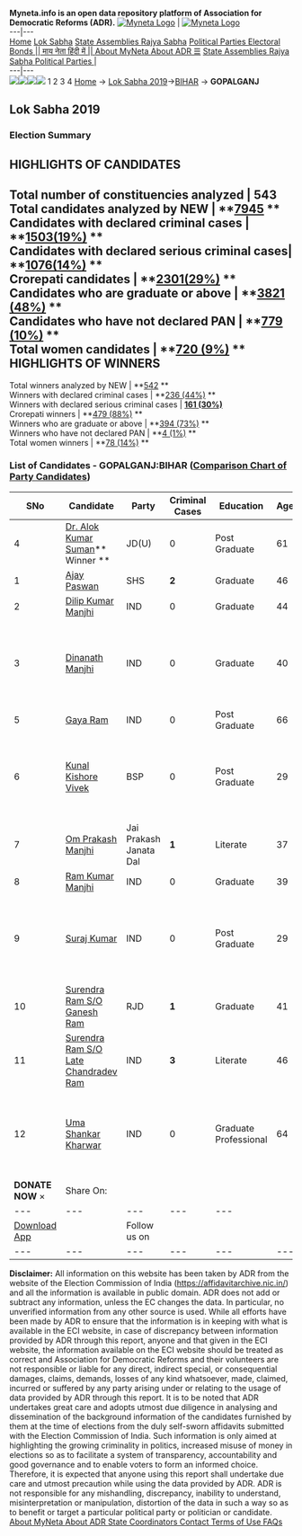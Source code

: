 **Myneta.info is an open data repository platform of Association for Democratic Reforms (ADR).**
[![Myneta Logo](https://www.myneta.info/lib/img/myneta-logo.png)](https://www.myneta.info/) | [![Myneta Logo](https://www.myneta.info/lib/img/adr-logo.png)](https://adrindia.org)  
---|---  
[Home](https://www.myneta.info/) [Lok Sabha](https://www.myneta.info/#ls "Lok Sabha") [ State Assemblies ](https://www.myneta.info/#sa "State Assemblies") [Rajya Sabha](https://www.myneta.info/#rs "Rajya Sabha") [Political Parties ](https://www.myneta.info/party "Political Parties") [ Electoral Bonds ](https://www.myneta.info/electoral_bonds "Electoral Bonds") [ || माय नेता हिंदी में || ](https://translate.google.co.in/translate?prev=hp&hl=en&js=y&u=www.myneta.info&sl=en&tl=hi&history_state0=) [ About MyNeta ](https://adrindia.org/content/about-myneta) [ About ADR ](https://adrindia.org/about-adr/who-we-are) [☰](javascript:void\(0\))
[ State Assemblies ](https://www.myneta.info/#sa "State Assemblies") [ Rajya Sabha ](https://www.myneta.info/#rs "Rajya Sabha") [ Political Parties ](https://www.myneta.info/party "Political Parties")
|   
---|---  
![](https://www.myneta.info/lib/img/banner/banner-1.png)![](https://www.myneta.info/lib/img/banner/banner-2.png)![](https://www.myneta.info/lib/img/banner/banner-3.png)![](https://www.myneta.info/lib/img/banner/banner-4.png)
1  2  3  4 
[Home](https://www.myneta.info/) → [Lok Sabha 2019](https://www.myneta.info/LokSabha2019/)→[BIHAR](https://www.myneta.info/LokSabha2019/index.php?action=show_constituencies&state_id=37) → **GOPALGANJ**
### 
## Lok Sabha 2019
###  Election Summary 
HIGHLIGHTS OF CANDIDATES  
---  
Total number of constituencies analyzed |  543   
Total candidates analyzed by NEW | **[7945](https://www.myneta.info/LokSabha2019/index.php?action=summary&subAction=candidates_analyzed&sort=candidate#summary) **  
Candidates with declared criminal cases | **[1503(19%)](https://www.myneta.info/LokSabha2019/index.php?action=summary&subAction=crime&sort=candidate#summary) **  
Candidates with declared serious criminal cases| **[1076(14%)](https://www.myneta.info/LokSabha2019/index.php?action=summary&subAction=serious_crime&sort=candidate#summary) **  
Crorepati candidates | **[2301(29%)](https://www.myneta.info/LokSabha2019/index.php?action=summary&subAction=crorepati&sort=candidate#summary) **  
Candidates who are graduate or above | **[3821 (48%)](https://www.myneta.info/LokSabha2019/index.php?action=summary&subAction=education&sort=candidate#summary) **  
Candidates who have not declared PAN | **[779 (10%)](https://www.myneta.info/LokSabha2019/index.php?action=summary&subAction=without_pan&sort=candidate#summary) **  
Total women candidates | **[720 (9%)](https://www.myneta.info/LokSabha2019/index.php?action=summary&subAction=women_candidate&sort=candidate#summary) **  
HIGHLIGHTS OF WINNERS  
---  
Total winners analyzed by NEW | **[542](https://www.myneta.info/LokSabha2019/index.php?action=summary&subAction=winner_analyzed&sort=candidate#summary) **  
Winners with declared criminal cases | **[236 (44%)](https://www.myneta.info/LokSabha2019/index.php?action=summary&subAction=winner_crime&sort=candidate#summary) **  
Winners with declared serious criminal cases | **[161 (30%)](https://www.myneta.info/LokSabha2019/index.php?action=summary&subAction=winner_serious_crime&sort=candidate#summary)**  
Crorepati winners | **[479 (88%)](https://www.myneta.info/LokSabha2019/index.php?action=summary&subAction=winner_crorepati&sort=candidate#summary) **  
Winners who are graduate or above | **[394 (73%)](https://www.myneta.info/LokSabha2019/index.php?action=summary&subAction=winner_education&sort=candidate#summary) **  
Winners who have not declared PAN | **[4 (1%)](https://www.myneta.info/LokSabha2019/index.php?action=summary&subAction=winner_without_pan&sort=candidate#summary) **  
Total women winners | **[78 (14%)](https://www.myneta.info/LokSabha2019/index.php?action=summary&subAction=winner_women&sort=candidate#summary) **  
### List of Candidates - GOPALGANJ:BIHAR ([Comparison Chart of Party Candidates](https://www.myneta.info/LokSabha2019/comparisonchart.php?constituency_id=517))
SNo | Candidate| Party| Criminal Cases| Education| Age| Total Assets| Liabilities  
---|---|---|---|---|---|---|---  
4  | [Dr. Alok Kumar Suman](https://www.myneta.info/LokSabha2019/candidate.php?candidate_id=12076)** Winner ** | JD(U) | 0 | Post Graduate| 61 | Rs 3,27,39,903 ~ 3 Crore+ | Rs 35,76,376 ~ 35 Lacs+  
1  | [Ajay Paswan](https://www.myneta.info/LokSabha2019/candidate.php?candidate_id=12494) | SHS | **2** | Graduate| 46 | Rs 93,52,000 ~ 93 Lacs+ | Rs 0 ~   
2  | [Dilip Kumar Manjhi](https://www.myneta.info/LokSabha2019/candidate.php?candidate_id=12497) | IND | 0 | Graduate| 44 | Rs 1,10,19,000 ~ 1 Crore+ | Rs 0 ~   
3  | [Dinanath Manjhi](https://www.myneta.info/LokSabha2019/candidate.php?candidate_id=12493) | IND | 0 | Graduate| 40 | ![](https://myneta.info/image_v2.php?myneta_folder=LokSabha2019&candidate_id=12493&col=ta) | ![](https://myneta.info/image_v2.php?myneta_folder=LokSabha2019&candidate_id=12493&col=lia)  
5  | [Gaya Ram](https://www.myneta.info/LokSabha2019/candidate.php?candidate_id=12491) | IND | 0 | Post Graduate| 66 | Rs 73,02,000 ~ 73 Lacs+ | Rs 0 ~   
6  | [Kunal Kishore Vivek](https://www.myneta.info/LokSabha2019/candidate.php?candidate_id=12498) | BSP | 0 | Post Graduate| 29 | ![](https://myneta.info/image_v2.php?myneta_folder=LokSabha2019&candidate_id=12498&col=ta) | ![](https://myneta.info/image_v2.php?myneta_folder=LokSabha2019&candidate_id=12498&col=lia)  
7  | [Om Prakash Manjhi](https://www.myneta.info/LokSabha2019/candidate.php?candidate_id=12075) | Jai Prakash Janata Dal | **1** | Literate| 37 | Rs 26,34,834 ~ 26 Lacs+ | Rs 0 ~   
8  | [Ram Kumar Manjhi](https://www.myneta.info/LokSabha2019/candidate.php?candidate_id=12496) | IND | 0 | Graduate| 39 | Rs 28,60,000 ~ 28 Lacs+ | Rs 0 ~   
9  | [Suraj Kumar](https://www.myneta.info/LokSabha2019/candidate.php?candidate_id=12074) | IND | 0 | Post Graduate| 29 | ![](https://myneta.info/image_v2.php?myneta_folder=LokSabha2019&candidate_id=12074&col=ta) | ![](https://myneta.info/image_v2.php?myneta_folder=LokSabha2019&candidate_id=12074&col=lia)  
10  | [Surendra Ram S/O Ganesh Ram](https://www.myneta.info/LokSabha2019/candidate.php?candidate_id=12499) | RJD | **1** | Graduate| 41 | Rs 81,95,606 ~ 81 Lacs+ | Rs 21,600 ~ 21 Thou+  
11  | [Surendra Ram S/O Late Chandradev Ram](https://www.myneta.info/LokSabha2019/candidate.php?candidate_id=13324) | IND | **3** | Literate| 46 | Rs 40,69,000 ~ 40 Lacs+ | Rs 50,000 ~ 50 Thou+  
12  | [Uma Shankar Kharwar](https://www.myneta.info/LokSabha2019/candidate.php?candidate_id=12492) | IND | 0 | Graduate Professional| 64 | ![](https://myneta.info/image_v2.php?myneta_folder=LokSabha2019&candidate_id=12492&col=ta) | ![](https://myneta.info/image_v2.php?myneta_folder=LokSabha2019&candidate_id=12492&col=lia)  
|  **DONATE NOW** × |  Share On:  | [](https://api.whatsapp.com/send?text=https%3A%2F%2Fmyneta.info%2Fpunjab2022%2Findex.php%3Faction%3Dshow_constituencies%26state_id%3D19) | [](https://www.facebook.com/sharer/sharer.php?u=https%3A%2F%2Fmyneta.info%2Fpunjab2022%2Findex.php%3Faction%3Dshow_constituencies%26state_id%3D19) | [](https://twitter.com/share?url=https%3A%2F%2Fmyneta.info%2Fpunjab2022%2Findex.php%3Faction%3Dshow_constituencies%26state_id%3D19)  
---|---|---|---|---  
| [ Download App ](https://play.google.com/store/apps/details?id=com.webrosoft.myneta1&pcampaignid=pcampaignidMKT-Other-global-all-co-prtnr-py-PartBadge-Mar2515-1) | [](https://play.google.com/store/apps/details?id=com.webrosoft.myneta1&pcampaignid=pcampaignidMKT-Other-global-all-co-prtnr-py-PartBadge-Mar2515-1) |  Follow us on  | [](https://www.facebook.com/adrindia.org/) | [](https://twitter.com/adrspeaks) | [](https://groups.google.com/g/national-election-watch?hl=en&pli=1) | [](https://www.instagram.com/adrspeaks/) | [](https://www.youtube.com/user/adrspeaks) | [](https://sharechat.com/profile/adrspeaks)  
---|---|---|---|---|---|---|---|---  
**Disclaimer:** All information on this website has been taken by ADR from the website of the Election Commission of India (https://affidavitarchive.nic.in/) and all the information is available in public domain. ADR does not add or subtract any information, unless the EC changes the data. In particular, no unverified information from any other source is used. While all efforts have been made by ADR to ensure that the information is in keeping with what is available in the ECI website, in case of discrepancy between information provided by ADR through this report, anyone and that given in the ECI website, the information available on the ECI website should be treated as correct and Association for Democratic Reforms and their volunteers are not responsible or liable for any direct, indirect special, or consequential damages, claims, demands, losses of any kind whatsoever, made, claimed, incurred or suffered by any party arising under or relating to the usage of data provided by ADR through this report. It is to be noted that ADR undertakes great care and adopts utmost due diligence in analysing and dissemination of the background information of the candidates furnished by them at the time of elections from the duly self-sworn affidavits submitted with the Election Commission of India. Such information is only aimed at highlighting the growing criminality in politics, increased misuse of money in elections so as to facilitate a system of transparency, accountability and good governance and to enable voters to form an informed choice. Therefore, it is expected that anyone using this report shall undertake due care and utmost precaution while using the data provided by ADR. ADR is not responsible for any mishandling, discrepancy, inability to understand, misinterpretation or manipulation, distortion of the data in such a way so as to benefit or target a particular political party or politician or candidate. 
[ About MyNeta ](https://adrindia.org/content/about-myneta) [ About ADR ](https://adrindia.org/about-adr/who-we-are) [ State Coordinators ](https://adrindia.org/about-adr/state-coordinators) [ Contact ](https://adrindia.org/contact-us) [ Terms of Use ](https://adrindia.org/content/adr-terms-use) [ FAQs ](https://adrindia.org/content/faqs)
